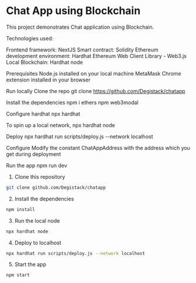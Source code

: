 # Chat App using Blockchain

This project demonstrates Chat application using Blockchain.

Technologies used:

Frontend framework: NextJS
Smart contract: Solidity
Ethereum development environment: Hardhat
Ethereum Web Client Library - Web3.js
Local Blockchain: Hardhat node

Prerequisites
Node.js installed on your local machine
MetaMask Chrome extension installed in your browser

Run locally
Clone the repo
git clone https://github.com/Degistack/chatapp

Install the dependencies
npm i ethers
npm web3modal

Configure hardhat
npx hardhat

To spin up a local network,
npx hardhat node

Deploy
npx hardhat run scripts/deploy.js --network localhost

Configure
Modify the constant ChatAppAddress with the address which you get during deployment

Run the app
npm run dev

1. Clone this repository

```sh
git clone github.com/Degistack/chatapp
```

2. Install the dependencies

```sh
npm install
```

3. Run the local node

```sh
npx hardhat node
```

4. Deploy to localhost

```sh
npx hardhat run scripts/deploy.js --network localhost
```

5. Start the app

```sh
npm start
```
